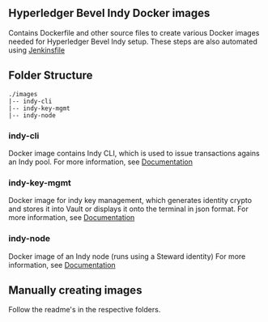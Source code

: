 [//]: # (##############################################################################################)
[//]: # (Copyright Accenture. All Rights Reserved.)
[//]: # (SPDX-License-Identifier: Apache-2.0)
[//]: # (##############################################################################################)

## Hyperledger Bevel Indy Docker images

Contains Dockerfile and other source files to create various Docker images needed for Hyperledger Bevel Indy setup. These steps are also automated using [Jenkinsfile](../../../automation/hyperledger-indy/Jenkinsfile)

## Folder Structure
```
./images
|-- indy-cli
|-- indy-key-mgmt
|-- indy-node
```

### indy-cli
Docker image contains Indy CLI, which is used to issue transactions agains an Indy pool.
For more information, see [Documentation](./indy-cli/README.md)

### indy-key-mgmt
Docker image for indy key management, which generates identity crypto and stores it into Vault or displays it onto the terminal in json format.
For more information, see [Documentation](./indy-key-mgmt/README.md)
### indy-node
Docker image of an Indy node (runs using a Steward identity)
For more information, see [Documentation](./indy-node/README.md)

## Manually creating images
Follow the readme's in the respective folders.
